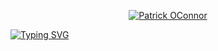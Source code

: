 <p align="center">
  <a href="https://github.com/Patrick">
    <img src="" alt="Patrick OConnor" /></a>
</p>

[![Typing SVG](https://readme-typing-svg.demolab.com?font=Fira+Code&size=22&pause=1000&color=08A2DE&center=true&vCenter=true&width=600&lines=Software+Engineer+and+Robotics+Enthusiast;Always+learning+new+things;Recent+computer+science+graduate)](https://git.io/typing-svg)

